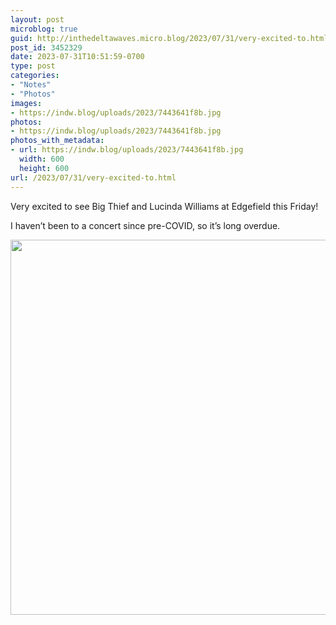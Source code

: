 ```yaml
---
layout: post
microblog: true
guid: http://inthedeltawaves.micro.blog/2023/07/31/very-excited-to.html
post_id: 3452329
date: 2023-07-31T10:51:59-0700
type: post
categories:
- "Notes"
- "Photos"
images:
- https://indw.blog/uploads/2023/7443641f8b.jpg
photos:
- https://indw.blog/uploads/2023/7443641f8b.jpg
photos_with_metadata:
- url: https://indw.blog/uploads/2023/7443641f8b.jpg
  width: 600
  height: 600
url: /2023/07/31/very-excited-to.html
---
```

Very excited to see Big Thief and Lucinda Williams at Edgefield this Friday!

I haven’t been to a concert since pre-COVID, so it’s long overdue.  

<img src="uploads/2023/7443641f8b.jpg" width="600" height="600" alt="">
